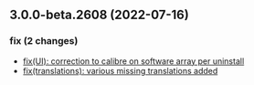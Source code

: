 ## 3.0.0-beta.2608 (2022-07-16)

### fix (2 changes)

- [fix(UI): correction to calibre on software array per uninstall](QuickBox/development/v3-development@f5cee3bfdb6e536205ba5e5ac27ac8ac123e4bce)
- [fix(translations): various missing translations added](QuickBox/development/v3-development@696d2e8e7d1c02bb7cfe30148c99bb7e3fe8be6f)

